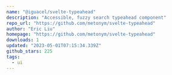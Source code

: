 ```yaml
---
name: "@iguacel/svelte-typeahead"
description: "Accessible, fuzzy search typeahead component"
repo_url: "https://github.com/metonym/svelte-typeahead"
author: "Eric Liu"
homepage: "https://github.com/metonym/svelte-typeahead"
downloads: 1
updated: "2023-05-01T07:15:34.339Z"
github_stars: 225
tags: 
  - ui
---
```


